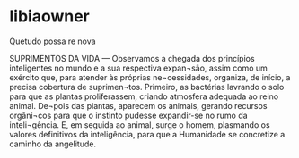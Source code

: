 libiaowner
==========

Quetudo possa re nova

SUPRIMENTOS DA VIDA — Observamos a chegada dos princípios inteligentes no mundo e a sua respectiva expan¬são, assim como um exército que, para atender às próprias ne¬cessidades, organiza, de início, a precisa cobertura de suprimen¬tos. Primeiro, as bactérias lavrando o solo para que as plantas proliferassem, criando atmosfera adequada ao reino animal. De¬pois das plantas, aparecem os animais, gerando recursos orgâni¬cos para que o instinto pudesse expandir-se no rumo da inteli¬gência. E, em seguida ao animal, surge o homem, plasmando os valores definitivos da inteligência, para que a Humanidade se concretize a caminho da angelitude.
